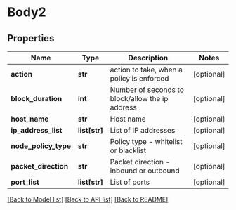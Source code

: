 # Body2

## Properties
Name | Type | Description | Notes
------------ | ------------- | ------------- | -------------
**action** | **str** | action to take, when a policy is enforced | [optional] 
**block_duration** | **int** | Number of seconds to block/allow the ip address | [optional] 
**host_name** | **str** | Host name | [optional] 
**ip_address_list** | **list[str]** | List of IP addresses | [optional] 
**node_policy_type** | **str** | Policy type - whitelist or blacklist | [optional] 
**packet_direction** | **str** | Packet direction - inbound or outbound | [optional] 
**port_list** | **list[str]** | List of ports | [optional] 

[[Back to Model list]](../README.md#documentation-for-models) [[Back to API list]](../README.md#documentation-for-api-endpoints) [[Back to README]](../README.md)


